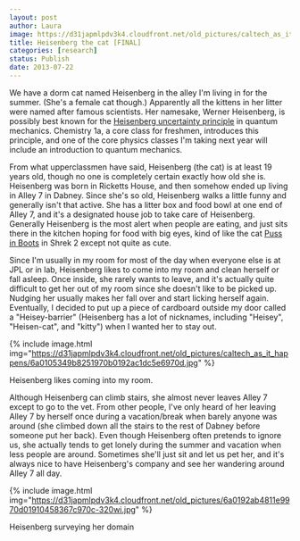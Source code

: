 ```yaml
---
layout: post
author: Laura
image: https://d31japmlpdv3k4.cloudfront.net/old_pictures/caltech_as_it_happens/6a0105349b8251970b01901e5e7265970b.jpg
title: Heisenberg the cat [FINAL]
categories: [research]
status: Publish
date: 2013-07-22
---
```



We have a dorm cat named Heisenberg in the alley I'm living in for the summer. (She's a female cat though.) Apparently all the kittens in her litter were named after famous scientists. Her namesake, Werner Heisenberg, is possibly best known for the <a href="https://en.wikipedia.org/wiki/Uncertainty_principle" target="_blank">Heisenberg uncertainty principle</a> in quantum mechanics. Chemistry 1a, a core class for freshmen, introduces this principle, and one of the core physics classes I'm taking next year will include an introduction to quantum mechanics. 

From what upperclassmen have said, Heisenberg (the cat) is at least 19 years old, though no one is completely certain exactly how old she is. Heisenberg was born in Ricketts House, and then somehow ended up living in Alley 7 in Dabney. Since she's so old, Heisenberg walks a little funny and generally isn't that active. She has a litter box and food bowl at one end of Alley 7, and it's a designated house job to take care of Heisenberg. Generally Heisenberg is the most alert when people are eating, and just sits there in the kitchen hoping for food with big eyes, kind of like the cat <a href="https://www.imdb.com/media/rm3191642112/ch0067513" target="_blank">Puss in Boots</a> in Shrek 2 except not quite as cute.

Since I'm usually in my room for most of the day when everyone else is at JPL or in lab, Heisenberg likes to come into my room and clean herself or fall asleep. Once inside, she rarely wants to leave, and it's actually quite difficult to get her out of my room since she doesn't like to be picked up. Nudging her usually makes her fall over and start licking herself again. Eventually, I decided to put up a piece of cardboard outside my door called a "Heisey-barrier" (Heisenberg has a lot of nicknames, including "Heisey", "Heisen-cat", and "kitty") when I wanted her to stay out.


{% include image.html img="https://d31japmlpdv3k4.cloudfront.net/old_pictures/caltech_as_it_happens/6a0105349b8251970b0192ac1dc5e6970d.jpg" %}<div class="photo-caption caption-xid-6a0105349b8251970b0192ac1dc5e6970d" id="caption-xid-6a0105349b8251970b0192ac1dc5e6970d">Heisenberg likes coming into my room.

Although Heisenberg can climb stairs, she almost never leaves Alley 7 except to go to the vet. From other people, I've only heard of her leaving Alley 7 by herself once during a vacation/break when barely anyone was around (she climbed down all the stairs to the rest of Dabney before someone put her back). Even though Heisenberg often pretends to ignore us, she actually tends to get lonely during the summer and vacation when less people are around. Sometimes she'll just sit and let us pet her, and it's always nice to have Heisenberg's company and see her wandering around Alley 7 all day.


{% include image.html img="https://d31japmlpdv3k4.cloudfront.net/old_pictures/6a0192ab4811e9970d01910458367c970c-320wi.jpg" %}<div class="photo-caption caption-xid-6a0192ab4811e9970d01910458367c970c" id="caption-xid-6a0192ab4811e9970d01910458367c970c">Heisenberg surveying her domain

